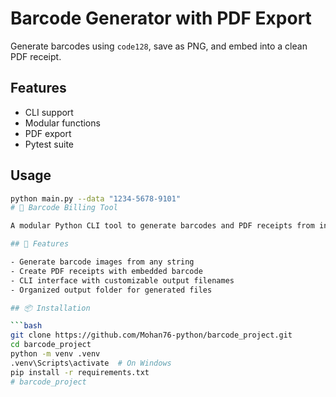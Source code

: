 # Barcode Generator with PDF Export

Generate barcodes using `code128`, save as PNG, and embed into a clean PDF receipt.

## Features
- CLI support
- Modular functions
- PDF export
- Pytest suite

## Usage
```bash
python main.py --data "1234-5678-9101"
# 🧾 Barcode Billing Tool

A modular Python CLI tool to generate barcodes and PDF receipts from input data. Built with `argparse`, `python-barcode`, and `reportlab`.

## 🚀 Features

- Generate barcode images from any string
- Create PDF receipts with embedded barcode
- CLI interface with customizable output filenames
- Organized output folder for generated files

## 📦 Installation

```bash
git clone https://github.com/Mohan76-python/barcode_project.git
cd barcode_project
python -m venv .venv
.venv\Scripts\activate  # On Windows
pip install -r requirements.txt
#   b a r c o d e _ p r o j e c t 
 
 
